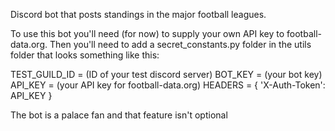 Discord bot that posts standings in the major football leagues. 

To use this bot you'll need (for now) to supply your own API key to football-data.org. Then you'll need to add a secret_constants.py folder in the utils folder that looks something like this:

TEST_GUILD_ID = (ID of your test discord server)
BOT_KEY = (your bot key)
API_KEY = (your API key for football-data.org)
HEADERS = { 'X-Auth-Token': API_KEY }

The bot is a palace fan and that feature isn't optional
